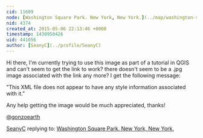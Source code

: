 ```yaml
---
cid: 11609
node: [Washington Square Park. New York, New York.](../map/washington-square-park-new-york-new-york/2012-10-01)
nid: 4374
created_at: 2015-05-06 22:13:46 +0000
timestamp: 1430950426
uid: 441056
author: [SeanyC](../profile/SeanyC)
---
```


Hi there, I'm currently trying to use this image as part of a tutorial in QGIS and can't seem to get the link to work? there doesn't seem to be a .jpg image associated with the link any more? I get the following message:

"This XML file does not appear to have any style information associated with it." 

Any help getting the image would be much appreciated, thanks!

[@gonzoearth](/profile/gonzoearth)

[SeanyC](../profile/SeanyC) replying to: [Washington Square Park. New York, New York.](../map/washington-square-park-new-york-new-york/2012-10-01)

